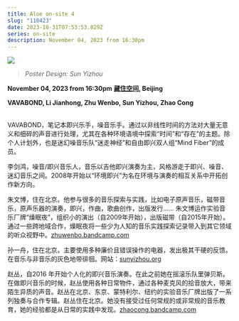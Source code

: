 ```yaml
---
title: Aloe on-site 4
slug: "110423"
date: 2023-10-31T07:53:53.829Z
series: on-site
description: November 04, 2023 from 16:30pm
---
```

![](/images/uploads/aloe-on-site4.png)

> *Poster Design: Sun Yizhou*

**November 04, 2023 from 16:30pm** [](https://www.google.com.hk/maps/place/%EF%BD%86%EF%BC%B2%EF%BC%B5%EF%BC%A9%EF%BC%B4%EF%BC%B9%EF%BC%B3%EF%BC%B0%EF%BC%A1%EF%BC%A3%EF%BC%A5/@39.92591,116.41061,15z/data=!4m6!3m5!1s0x35f05329d523e1f1:0xd96cb6b2f243002d!8m2!3d39.92591!4d116.41061!16s%2Fg%2F11swvk2th8?entry=ttu)**[藏住空间](https://www.google.de/maps/place/Xixinchengcun,+Changping+District,+Beijing,+China,+101322/@40.219109,116.4388263,15z/data=!3m1!4b1!4m6!3m5!1s0x35f11d096331df5b:0xfcd69c59f1cb86a2!8m2!3d40.21911!4d116.449126!16s%2Fg%2F11c618kkxx?entry=ttu), Beijing**

**VAVABOND, Li Jianhong, Zhu Wenbo, Sun Yizhou, Zhao Cong**

\
VAVABOND，笔记本即兴乐手，噪音乐手。通过以非线性时间的方法对大量无意义和细碎的声音进行处理，尤其在各种环境语境中探索“时间”和“存在”的主题。除个人计划外，也是迷幻噪音乐队“迷走神经”和自由即兴双人组“Mind Fiber”的成员。

李剑鸿，噪音/即兴音乐人，音乐以吉他即兴演奏为主，风格游走于即兴、噪音、迷幻音乐之间。2008年开始以“环境即兴”为名在环境与演奏的相互关系中开拓创作新方向。

朱文博，住在北京。他参与很多的音乐探索与实践，比如电子原声音乐，磁带音乐，原声乐器的演奏，即兴，作曲，歌曲创作，出版发行…… 朱文博运作实验音乐厂牌“燥眠夜”，组织小的演出（自2009年开始），出版磁带（自2015年开始）。通过一些跨地域合作，燥眠夜将一些少为人知的音乐实践探索记录带入到其它领域的听众视野中。[zhuwenbo.bandcamp.com](http://zhuwenbo.bandcamp.com)

孙一舟，住在北京。主要使用多种廉价且错误操作的电器，发出极其干硬的反馈。在音乐与非音乐的灰色地带徘徊。网站：[sunyizhou.org](http://sunyizhou.org)

赵丛，自2016 年开始个人化的即兴音乐演奏。在此之前她在摇滚乐队里弹贝斯。在做即兴音乐的时候，赵丛使用各种日常物件，通过各种麦克风的拾音放大，带来陌生异质的声音。赵丛在北京、东京、蒙特利尔、纽约的实验音乐厂牌出版了一系列独奏与合作专辑。赵丛住在北京。她没有接受过任何常规的或非常规的音乐教育，她的经验都是从日常的实践中发现。[zhaocong.bandcamp.com](zhaocong.bandcamp.com)